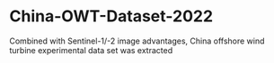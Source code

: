 # China-OWT-Dataset-2022
Combined with Sentinel-1/-2 image advantages, China offshore wind turbine experimental data set was extracted
